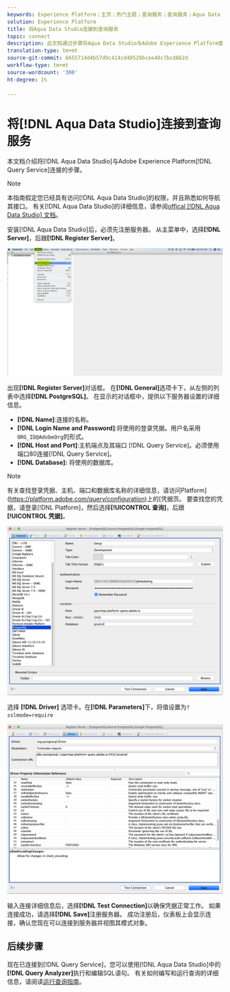 ```yaml
---
keywords: Experience Platform；主页；热门主题；查询服务；查询服务；Aqua Data Studio;Aqua Data Studio；连接到查询服务；
solution: Experience Platform
title: 将Aqua Data Studio连接到查询服务
topic: connect
description: 此文档通过步骤将Aqua Data Studio与Adobe Experience Platform查询服务连接。
translation-type: tm+mt
source-git-commit: 6655714d4b57d9c414cd40529bcee48c7bcd862d
workflow-type: tm+mt
source-wordcount: '300'
ht-degree: 1%

---
```



# 将[!DNL Aqua Data Studio]连接到查询服务

本文档介绍将[!DNL Aqua Data Studio]与Adobe Experience Platform[!DNL Query Service]连接的步骤。

>[!NOTE]
>
> 本指南假定您已经具有访问[!DNL Aqua Data Studio]的权限，并且熟悉如何导航其接口。 有关[!DNL Aqua Data Studio]的详细信息，请参阅[offical [!DNL Aqua Data Studio] 文档](https://www.aquaclusters.com/app/home/project/public/aquadatastudio/wikibook/Documentation21.1/page/0/Aqua-Data-Studio-21-1)。

安装[!DNL Aqua Data Studio]后，必须先注册服务器。 从主菜单中，选择&#x200B;**[!DNL Server]**，后跟&#x200B;**[!DNL Register Server]**。

![](../images/clients/aqua-data-studio/register-server.png)

出现&#x200B;**[!DNL Register Server]**&#x200B;对话框。 在&#x200B;**[!DNL General]**&#x200B;选项卡下，从左侧的列表中选择&#x200B;**[!DNL PostgreSQL]**。 在显示的对话框中，提供以下服务器设置的详细信息。

- **[!DNL Name]**:连接的名称。
- **[!DNL Login Name and Password]**:将使用的登录凭据。用户名采用`ORG_ID@AdobeOrg`的形式。
- **[!DNL Host and Port]**:主机端点及其端口 [!DNL Query Service]。必须使用端口80连接[!DNL Query Service]。
- **[!DNL Database]:** 将使用的数据库。

>[!NOTE]
>
>有关查找登录凭据、主机、端口和数据库名称的详细信息，请访问Platform](https://platform.adobe.com/query/configuration)上的[凭据页。 要查找您的凭据，请登录[!DNL Platform]，然后选择&#x200B;**[!UICONTROL 查询]**，后跟&#x200B;**[!UICONTROL 凭据]**。

![](../images/clients/aqua-data-studio/register-server-general-tab.png)

选择 **[!DNL Driver]** 选项卡。在&#x200B;**[!DNL Parameters]**&#x200B;下，将值设置为`?sslmode=require`

![](../images/clients/aqua-data-studio/register-server-driver-tab.png)

输入连接详细信息后，选择&#x200B;**[!DNL Test Connection]**&#x200B;以确保凭据正常工作。 如果连接成功，请选择&#x200B;**[!DNL Save]**&#x200B;注册服务器。 成功注册后，仪表板上会显示连接，确认您现在可以连接到服务器并视图其模式对象。

## 后续步骤

现在已连接到[!DNL Query Service]，您可以使用[!DNL Aqua Data Studio]中的&#x200B;**[!DNL Query Analyzer]**&#x200B;执行和编辑SQL语句。 有关如何编写和运行查询的详细信息，请阅读[运行查询指南](../best-practices/writing-queries.md)。